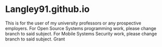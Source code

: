 # Langley91.github.io
This is for the user of my university professors or any prospective employers.
For Open Source Systems programming work, please change branch to said subject.
For Mobile Systems Security work, please change branch to said subject.
Grant
